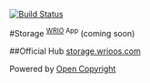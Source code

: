 [![Build Status](https://travis-ci.org/webRunes/Storage-WRIO-App.svg?branch=master)](https://travis-ci.org/webRunes/Storage-WRIO-App)

#Storage <sup>[WRIO](https://wrioos.com) App</sup>
(coming soon)

##Official Hub
[storage.wrioos.com](https://storage.wrioos.com)

Powered by [Open Copyright](https://opencopyright.webrunes.com)
